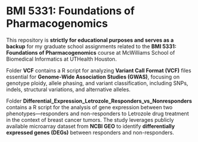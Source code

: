 # BMI 5331: Foundations of Pharmacogenomics
This repository is **strictly for educational purposes and serves as a backup** for my graduate school assignments related to the **BMI 5331: Foundations of Pharmacogenomics** course at McWilliams School of Biomedical Informatics at UTHealth Houston.

Folder **VCF** contains a R script for analyzing **Variant Call Format (VCF)** files essential for **Genome-Wide Association Studies (GWAS)**, focusing on genotype ploidy, allele phasing, and variant classification, including SNPs, indels, structural variations, and alternative alleles.

Folder **Differential_Expression_Letrozole_Responders_vs_Nonresponders** contains a R script for the analysis of gene expression between two phenotypes—responders and non-responders to Letrozole drug treatment in the context of breast cancer tumors. The study leverages publicly available microarray dataset from **NCBI GEO** to identify **differentially expressed genes (DEGs)** between responders and non-responders.
